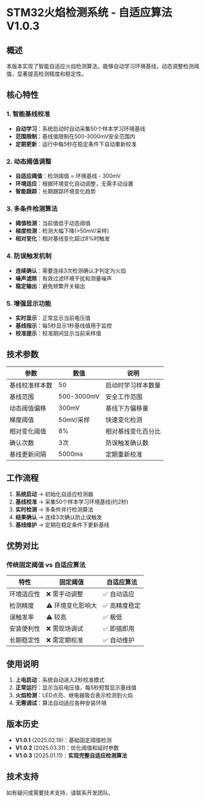 # STM32火焰检测系统 - 自适应算法 V1.0.3

## 概述
本版本实现了智能自适应火焰检测算法，能够自动学习环境基线，动态调整检测阈值，显著提高检测精度和稳定性。

## 核心特性

### 1. 智能基线校准
- **自动学习**：系统启动时自动采集50个样本学习环境基线
- **范围限制**：基线值限制在500-3000mV安全范围内
- **定期更新**：运行中每5秒在稳定条件下自动重新校准

### 2. 动态阈值调整
- **自适应阈值**：检测阈值 = 环境基线 - 300mV
- **环境适应**：根据环境变化自动调整，无需手动设置
- **智能跟踪**：长期跟踪环境变化趋势

### 3. 多条件检测算法
- **阈值检测**：当前值低于动态阈值
- **梯度检测**：检测大幅下降(>50mV/采样)
- **相对变化**：相对基线变化超过8%时触发

### 4. 防误触发机制
- **连续确认**：需要连续3次检测确认才判定为火焰
- **噪声滤除**：有效过滤环境干扰和测量噪声
- **稳定输出**：避免频繁开关输出

### 5. 增强显示功能
- **实时显示**：正常显示当前电压值
- **基线指示**：每5秒显示1秒基线值用于监控
- **校准提示**：校准期间显示当前采样值

## 技术参数

| 参数 | 数值 | 说明 |
|------|------|------|
| 基线校准样本数 | 50 | 启动时学习样本数量 |
| 基线范围 | 500-3000mV | 安全工作范围 |
| 动态阈值偏移 | 300mV | 基线下方偏移量 |
| 梯度阈值 | 50mV/采样 | 快速变化检测 |
| 相对变化阈值 | 8% | 相对基线变化百分比 |
| 确认次数 | 3次 | 防误触发确认数 |
| 基线更新间隔 | 5000ms | 定期重新校准 |

## 工作流程

1. **系统启动** → 初始化自适应检测器
2. **基线校准** → 采集50个样本学习环境基线(约2秒)
3. **实时检测** → 多条件并行检测算法
4. **结果确认** → 连续3次确认防止误触发
5. **基线维护** → 定期在稳定条件下更新基线

## 优势对比

### 传统固定阈值 vs 自适应算法

| 特性 | 固定阈值 | 自适应算法 |
|------|----------|------------|
| 环境适应性 | ❌ 需手动调整 | ✅ 自动适应 |
| 检测精度 | ⚠️ 环境变化影响大 | ✅ 高精度稳定 |
| 误触发率 | ⚠️ 较高 | ✅ 极低 |
| 安装便利性 | ❌ 需现场调试 | ✅ 即插即用 |
| 长期稳定性 | ❌ 需定期校准 | ✅ 自动维护 |

## 使用说明

1. **上电启动**：系统自动进入2秒校准模式
2. **正常运行**：显示当前电压值，每5秒短暂显示基线值
3. **火焰检测**：LED点亮、继电器吸合表示检测到火焰
4. **无需调试**：算法自动适应各种安装环境

## 版本历史

- **V1.0.1** (2025.02.19)：基础固定阈值检测
- **V1.0.2** (2025.03.31)：优化阈值和延时参数  
- **V1.0.3** (2025.01.11)：**实现完整自适应检测算法**

## 技术支持

如有疑问或需要技术支持，请联系开发团队。 